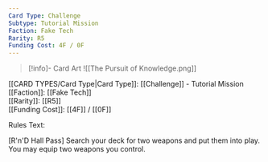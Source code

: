```yaml
---
Card Type: Challenge
Subtype: Tutorial Mission
Faction: Fake Tech
Rarity: R5
Funding Cost: 4F / 0F
---
```

> [!info]- Card Art
> ![[The Pursuit of Knowledge.png]]

[[CARD TYPES/Card Type|Card Type]]: [[Challenge]] - Tutorial Mission  
[[Faction]]: [[Fake Tech]]  
[[Rarity]]: [[R5]]  
[[Funding Cost]]: [[4F]] / [[0F]]  

Rules Text:  

[R'n'D Hall Pass] Search your deck for two weapons and put them into play. You may equip two weapons you control.  